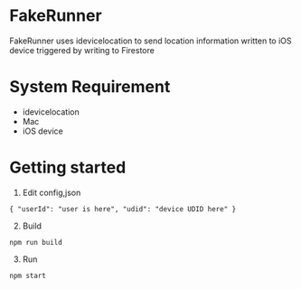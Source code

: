 # FakeRunner
FakeRunner uses idevicelocation to send location information written to iOS device triggered by writing to Firestore

# System Requirement
- idevicelocation
- Mac
- iOS device
  
# Getting started
1. Edit config,json

`
{
  "userId": "user is here",
  "udid": "device UDID here"
}
`

2. Build

`npm run build`

3. Run

`npm start`